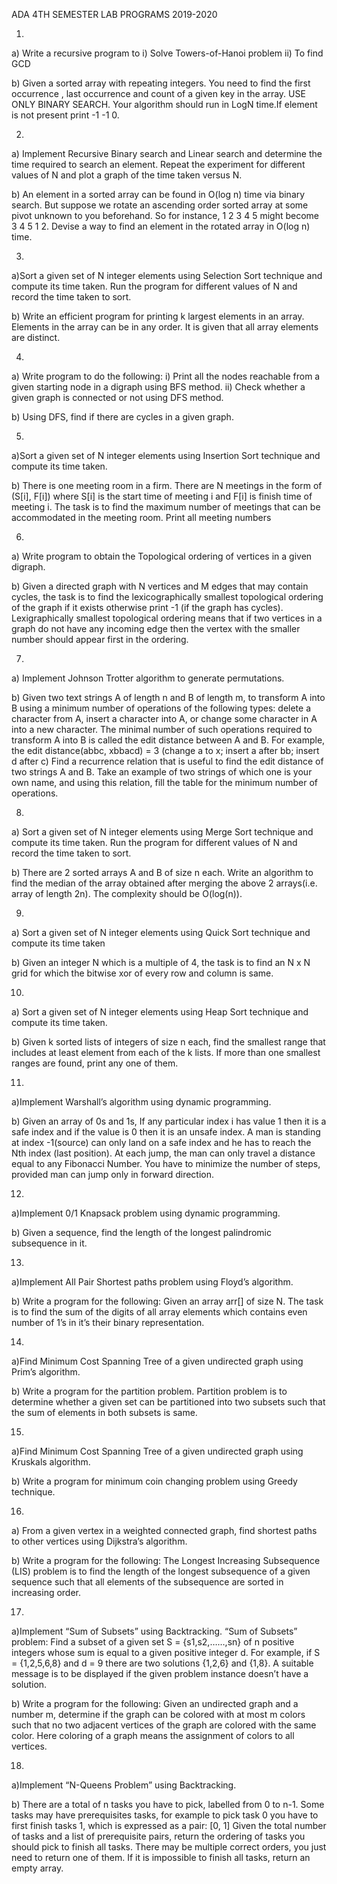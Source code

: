 ADA 4TH SEMESTER LAB PROGRAMS 2019-2020 

1.

a) Write a recursive program to
i) Solve Towers-of-Hanoi problem   ii) To find GCD

b) Given a sorted array with repeating integers. You need to find the first occurrence , last occurrence and count of a given key in the array. USE ONLY BINARY SEARCH. Your algorithm should run in LogN time.If element is not present print -1 -1 0.

2.

a) Implement Recursive Binary search and Linear search and determine the time required to search an element. Repeat the experiment for different values of N  and plot a graph of the time taken versus N.  

b) An element in a sorted array can be found in O(log n) time via binary search. But suppose we rotate an ascending order sorted array at some pivot unknown to you beforehand. So for instance, 1 2 3 4 5 might become 3 4 5 1 2. Devise a way to find an element in the rotated array in O(log n) time.

3.

a)Sort a given set of N integer elements using Selection Sort technique and compute its time taken. Run the program for different values of N and record the time taken to sort.

b) Write an efficient program for printing k largest elements in an array. Elements in the array can be in any order. It is given that all array elements are distinct.

4.

a) Write program to do the following:
i) Print all the nodes reachable from a given starting node in a digraph using BFS method.
ii) Check whether a given graph is connected or not using DFS method.

b) Using DFS, find if there are cycles in a given graph.

5.

a)Sort a given set of N integer elements using Insertion Sort technique and compute its time taken. 

b) There is one meeting room in a firm. There are N meetings in the form of (S[i], F[i]) where S[i] is the start time of meeting i and F[i] is finish time of meeting i. The task is to find the maximum number of meetings that can be accommodated in the meeting room. Print all meeting numbers

6.

a) Write program to obtain the Topological ordering of vertices in a given digraph.

b) Given a directed graph with N vertices and M edges that may contain cycles, the task is to find the lexicographically smallest topological ordering of the graph if it exists otherwise print -1 (if the graph has cycles).
Lexigraphically smallest topological ordering means that if two vertices in a graph do not have any incoming edge then the vertex with the smaller number should appear first in the ordering.

7.

a) Implement Johnson Trotter algorithm to generate permutations.

b) Given two text strings A of length n and B of length m, to transform A into B using a minimum number of operations of the following types: delete a character from A, insert a character into A, or change some character in A into a new character. The minimal number of such operations required to transform A into B is called the edit distance between A and B. For example, the edit distance(abbc, xbbacd) = 3 (change a to x; insert a after bb; insert d after c) Find a recurrence relation that is useful to find the edit distance of two strings A and B. Take an example of two strings of which one is your own name, and using this relation, fill the table for the minimum number of operations.

8.

a) Sort a given set of N integer elements using Merge Sort technique and compute its time taken. Run the program for different values of N and record the time taken to sort.  

b) There are 2 sorted arrays A and B of size n each. Write an algorithm to find the median of the array obtained after merging the above 2 arrays(i.e. array of length 2n). The complexity should be O(log(n)).

9.

a) Sort a given set of N integer elements using Quick Sort technique and compute its time taken 

b) Given an integer N which is a multiple of 4, the task is to find an N x N grid for which the bitwise xor of every row and column is same.

10.

a) Sort a given set of N integer elements using Heap Sort technique and compute its time taken. 

b) Given k sorted lists of integers of size n each, find the smallest range that includes at least element from each of the k lists. If more than one smallest ranges are found, print any one of them.

11.

a)Implement Warshall’s algorithm using dynamic programming.

b) Given an array of 0s and 1s, If any particular index i has value 1 then it is a safe index and if the value is 0 then it is an unsafe index. A man is standing at index -1(source) can only land on a safe index and he has to reach the Nth index (last position). At each jump, the man can only travel a distance equal to any Fibonacci Number. You have to minimize the number of steps, provided man can jump only in forward direction.

12.

a)Implement 0/1 Knapsack problem using dynamic programming.

b) Given a sequence, find the length of the longest palindromic subsequence in it.

13.

a)Implement All Pair Shortest paths problem using Floyd’s algorithm.

b) Write a program for the following: Given an array arr[] of size N. The task is to find the sum of the digits of all array elements which contains even number of 1’s in it’s their binary representation.

14.

a)Find Minimum Cost Spanning Tree of a given undirected graph using Prim’s algorithm.

b) Write a program for the partition problem. Partition problem is to determine whether a given set can be partitioned into two subsets such that the sum of elements in both subsets is same.

15.

a)Find Minimum Cost Spanning Tree of a given undirected graph using Kruskals algorithm.

b) Write a program for minimum coin changing problem using Greedy technique.

16.

a) From a given vertex in a weighted connected graph, find shortest paths to other vertices using Dijkstra’s algorithm.

b) Write a program for the following: The Longest Increasing Subsequence (LIS) problem is to find the length of the longest subsequence of a given sequence such that all elements of the subsequence are sorted in increasing order.

17.

a)Implement “Sum of Subsets” using Backtracking. “Sum of Subsets” problem: Find a subset of a given set  S = {s1,s2,……,sn} of n positive integers whose sum is equal 
to a given positive integer d. For example, if S = {1,2,5,6,8} and  d = 9 there are two solutions {1,2,6} and {1,8}. A suitable message is to be displayed if the given problem instance doesn’t have a solution. 

b) Write a program for the following: Given an undirected graph and a number m, determine if the graph can be colored with at most m colors such that no two adjacent vertices of the graph are colored with the same color. Here coloring of a graph means the assignment of colors to all vertices.

18.

a)Implement “N-Queens Problem” using Backtracking.

b) There are a total of n tasks you have to pick, labelled from 0 to n-1. Some tasks may have prerequisites tasks, for example to pick task 0 you have to first finish tasks 1, which is expressed as a pair: [0, 1]
Given the total number of tasks and a list of prerequisite pairs, return the ordering of tasks you should pick to finish all tasks.
There may be multiple correct orders, you just need to return one of them. If it is impossible to finish all tasks, return an empty array.
